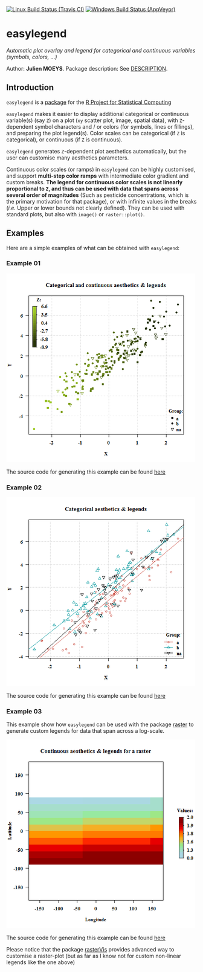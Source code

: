 [![Linux Build Status (Travis CI)](https://travis-ci.org/julienmoeys/easylegend.svg?branch=master)](https://travis-ci.org/julienmoeys/easylegend) 
[![Windows Build Status (AppVeyor)](https://ci.appveyor.com/api/projects/status/github/julienmoeys/easylegend?branch=master&svg=true)](https://ci.appveyor.com/project/julienmoeys/easylegend)

easylegend
==========

_Automatic plot overlay and legend for categorical and continuous 
variables (symbols, colors, ...)_

Author: **Julien MOEYS**.
Package description: See [DESCRIPTION](/pkg/easylegend/DESCRIPTION).

Introduction
------------

`easylegend`  is a [package][RPackages] for the [R Project for 
Statistical Computing][R]

`easylegend` makes it easier to display additional categorical 
or continuous variable(s) (say `Z`) on a plot (`xy` scatter plot, 
image, spatial data), with `Z`-dependent symbol characters and / or
colors (for symbols, lines or fillings), and preparing the plot 
legend(s). Color scales can be categorical (if `Z` is categorical), 
or continuous (if `Z` is continuous).

`easylegend` generates `Z`-dependent plot aesthetics automatically, 
but the user can customise many aesthetics parameters.

Continuous color scales (or ramps) in `easylegend` can be highly 
customised, and support **multi-step color ramps** with intermediate 
color gradient and custom breaks. **The legend for continuous color 
scales is not linearly proportional to `Z`, and thus can be used 
with data that spans across several order of magnitudes** (Such as 
pesticide concentrations, which is the primary motivation for that 
package), or with infinite values in the breaks (_i.e._ Upper or 
lower bounds not clearly defined). They can be used with standard 
plots, but also with `image()` or `raster::plot()`.


Examples
--------

Here are a simple examples of what can be obtained with `easylegend`:

### Example 01

![Image 01, Example, package easylegend](www/img/example01.png "Image 01, Example, package easylegend")

The source code for generating this example can be found [here](www/example01.R)

### Example 02

![Image 02, Example, package easylegend](www/img/example02.png "Image 02, Example, package easylegend")

The source code for generating this example can be found [here](www/example02.R)

### Example 03

This example show how `easylegend` can be used with the package 
[raster](http://cran.r-project.org/web/packages/raster/index.html) 
to generate custom legends for data that span across a log-scale. 

![Image 03, Example, package easylegend](www/img/example03.png "Image 03, Example, package easylegend")

The source code for generating this example can be found [here](www/example03.R)

Please notice that the package [rasterVis][] provides advanced 
way to customise a raster-plot (but as far as I know not for custom 
non-linear legends like the one above)



<!--- Links         -->
[R]:                http://www.r-project.org/ "The R Project for Statistical Computing"
[RPackages]:        http://en.wikipedia.org/wiki/R_%28programming_language%29#Packages "R packages (Wikipedia)" 
[rasterVis]:        http://cran.r-project.org/web/packages/rasterVis/index.html "package rasterVis (CRAN)"
[raster]:           http://cran.r-project.org/web/packages/raster/index.html "package raster (CRAN)" 
